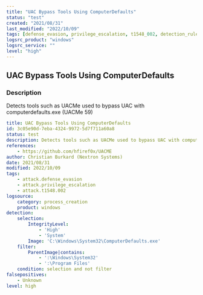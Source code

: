 ```yaml
---
title: "UAC Bypass Tools Using ComputerDefaults"
status: "test"
created: "2021/08/31"
last_modified: "2022/10/09"
tags: [defense_evasion, privilege_escalation, t1548_002, detection_rule]
logsrc_product: "windows"
logsrc_service: ""
level: "high"
---
```


## UAC Bypass Tools Using ComputerDefaults

### Description

Detects tools such as UACMe used to bypass UAC with computerdefaults.exe (UACMe 59)

```yml
title: UAC Bypass Tools Using ComputerDefaults
id: 3c05e90d-7eba-4324-9972-5d7f711a60a8
status: test
description: Detects tools such as UACMe used to bypass UAC with computerdefaults.exe (UACMe 59)
references:
    - https://github.com/hfiref0x/UACME
author: Christian Burkard (Nextron Systems)
date: 2021/08/31
modified: 2022/10/09
tags:
    - attack.defense_evasion
    - attack.privilege_escalation
    - attack.t1548.002
logsource:
    category: process_creation
    product: windows
detection:
    selection:
        IntegrityLevel:
            - 'High'
            - 'System'
        Image: 'C:\Windows\System32\ComputerDefaults.exe'
    filter:
        ParentImage|contains:
            - ':\Windows\System32'
            - ':\Program Files'
    condition: selection and not filter
falsepositives:
    - Unknown
level: high

```
